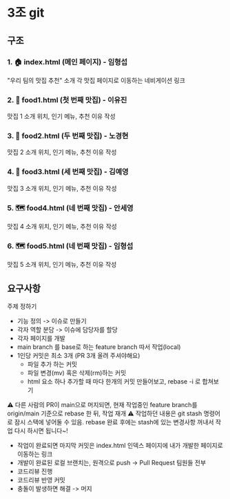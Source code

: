 # 3조 git

## 구조

### 1. :house: index.html (메인 페이지) - 임형섭
"우리 팀의 맛집 추천" 소개
각 맛집 페이지로 이동하는 네비게이션 링크
### 2. :pizza: food1.html (첫 번째 맛집) - 이유진
맛집 1 소개 
위치, 인기 메뉴, 추천 이유 작성
### 3. :sushi: food2.html (두 번째 맛집) - 노경현
맛집 2 소개 
위치, 인기 메뉴, 추천 이유 작성
### 4. :ramen: food3.html (세 번째 맛집) - 김예영
맛집 3 소개 
위치, 인기 메뉴, 추천 이유 작성
### 5. :world_map: food4.html (네 번째 맛집) - 안세영
맛집 4 소개
위치, 인기 메뉴, 추천 이유 작성
### 6. :world_map: food5.html (네 번째 맛집) - 임형섭

맛집 5 소개
위치, 인기 메뉴, 추천 이유 작성

## 요구사항

주제 정하기

- 기능 정의 -> 이슈로 만들기
- 각자 역할 분담 -> 이슈에 담당자를 할당
- 각자 페이지를 개발
- main branch 를 base로 하는 feature branch 따서 작업(local)
- 1인당 커밋은 최소 3개 (PR 3개 올려 주셔야해요)
  - 파일 추가 하는 커밋
  - 파일 변경(mv) 혹은 삭제(rm)하는 커밋
  - html 요소 하나 추가할 때 마다 한개의 커밋 만들어보고, rebase -i 로 합쳐보기

:warning: 다른 사람의 PR이 main으로 머지되면, 현재 작업중인 feature branch를 origin/main 기준으로 rebase 한 뒤, 작업 재개
:warning: 작업하던 내용은 git stash 명령어로 잠시 스택에 넣어둘 수 있음. rebase 완료 후에는 stash에 있는 변경사항 꺼내서 작업 다시 하시면 됩니다~!

- 작업이 완료되면 마지막 커밋은 index.html 인덱스 페이지에 내가 개발한 페이지로 이동하는 링크
- 개발이 완료된 로컬 브랜치는, 원격으로 push -> Pull Request 팀원들 전부
- 코드리뷰 진행
- 코드리뷰 반영 커밋
- 충돌이 발생하면 해결 -> 머지
